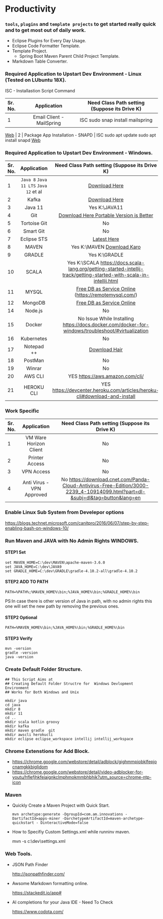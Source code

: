 # Productivity 

### `tools`, `plugins` and `template projects` to get started really quick and to get most out of daily work.

* Eclipse Plugins for Every Day Usage.
* Eclipse Code Formatter Template.
* Template Project.
  * Spring Boot Maven Parent Child Project Template.
* Markdown Table Converter.

### Required Application to Upstart Dev Environment - Linux (Tested on LUbuntu 18X).

ISC - Installastion Script Command

Sr. No.        | Application           | Need Class Path setting (Suppose its Drive K)
| :------------- |:-------------:| :-----:|
| 1      | Email Client - MailSpring | ISC sudo snap install mailspring
[Web](https://getmailspring.com/download)
| 2      | Package App Installation - SNAPD | ISC sudo apt update sudo apt install snapd
[Web](https://snapcraft.io/docs/installing-snap-on-lubuntu)


### Required Application to Upstart Dev Environment - Windows.


Sr. No.        | Application           | Need Class Path setting (Suppose its Drive K)
| :------------- |:-------------:| :-----:|
| 1      | `Java 8` `Java 11 LTS` `Java 12` et al |  [Download Here](https://www.oracle.com/technetwork/java/javase/downloads/index.html) 
| 2      | Kafka | [Download Here](http://apachemirror.wuchna.com/kafka/)
| 3      | Java 11 | Yes K:\JAVA11
| 4      | Git | [Download Here Portable Version is Better](https://git-scm.com/download/win)
| 5      | Tortoise Git | No
| 6      | Smart Git | No
| 7      | Eclipse STS | [Latest Here](https://spring.io/tools) 
| 8      | MAVEN | Yes K:\MAVEN  [Download Karo](https://maven.apache.org/download.cgi)
| 9      | GRADLE | Yes K:\GRADLE
| 10      | SCALA | Yes K:\SCALA https://docs.scala-lang.org/getting-started-intellij-track/getting-started-with-scala-in-intellij.html
| 11      | MYSQL | [Free DB as Service Online](https://www.db4free.net/) (https://remotemysql.com/)
| 12      | MongoDB | [Free DB as Service Online](https://mlab.com/)
| 14      | Node.js | No
| 15      | Docker | No Issue While Installing https://docs.docker.com/docker-for-windows/troubleshoot/#virtualization
| 16      | Kubernetes | No
| 17      | Notepad ++ | [Download Hair](https://notepad-plus-plus.org/downloads/)
| 18      | PostMan | No
| 19      | Winrar | No
| 20      | AWS CLI | YES https://aws.amazon.com/cli/
| 21      | HEROKU CLI | YES https://devcenter.heroku.com/articles/heroku-cli#download-and-install


### Work Specific

Sr. No.        | Application           | Need Class Path setting (Suppose its Drive K)
| :------------- |:-------------:| :-----:|
| 1      | VM Ware Horizon Client | No
| 2      | Printer Access | No
| 3      | VPN Access | No
| 4      | Anti Virus - VPN Approved | No https://download.cnet.com/Panda-Cloud-Antivirus-Free-Edition/3000-2239_4-10914099.html?part=dl-&subj=dl&tag=button&lang=en


### Enable Linux Sub System from Develepor options

https://blogs.technet.microsoft.com/canitpro/2016/06/07/step-by-step-enabling-bash-on-windows-10/

### Run Maven and JAVA with No Admin Rights WINDOWS.

#### STEP1 Set 
```
set MAVEN_HOME=C:\dev\MAVEN\apache-maven-3.6.0
set JAVA_HOME=C:\dev\JAVA9
set GRADLE_HOME=C:\dev\GRADLE\gradle-4.10.2-all\gradle-4.10.2
```
#### STEP2 ADD TO PATH  
```
PATH=%PATH%;%MAVEN_HOME%\bin;%JAVA_HOME%\bin;%GRADLE_HOME%\bin
```
PS:In case there is other version of Java in path, with no admin rights this one will set the new path by removing the previous ones.

#### STEP2 Optional  
```
PATH=%MAVEN_HOME%\bin;%JAVA_HOME%\bin;%GRADLE_HOME%\bin
```

#### STEP3 Verify 
```
mvn -version
gradle -version
java -version
```

###  Create Default Folder Structure.

    ## This Script Aims at 
    ## Creating Default Folder Structre for  Windows Devlopment Environment 
    ## Works for Both Windows and Unix

    mkdir java
    cd java
    mkdir 8 
    mkdir 11
    cd ..
    mkdir scala kotlin groovy
    mkdir kafka 
    mkdir maven gradle  git
    mkdir awscli herokucli 
    mkdir eclipse eclipse_workspace intellij intellij_workspace


### Chrome Extenstions for Add Block.

 * https://chrome.google.com/webstore/detail/adblock/gighmmpiobklfepjocnamgkkbiglidom
 * https://chrome.google.com/webstore/detail/video-adblocker-for-youtu/hflefjhkfeiaignkclmphmokmmbhbhik?utm_source=chrome-ntp-icon


### Maven 

* Quickly Create a Maven Project with Quick Start.

      mvn archetype:generate -DgroupId=com.am.innovations -DartifactId=apps-miner -DarchetypeArtifactId=maven-archetype-quickstart - DinteractiveMode=false


*  How to Specifiy Custom Settings.xml while runninv maven.
       
    mvn -s c:\dev\settings.xml 

### Web Tools.

*  JSON Path Finder
	
	http://jsonpathfinder.com/

* Awsome Markdown formatting online.
	
	https://stackedit.io/app# 

* AI completions for your Java IDE - Need To Check
	
	https://www.codota.com/	

